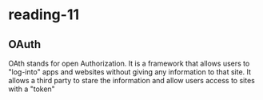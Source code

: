 # reading-11

## OAuth

OAth stands for open Authorization. It is a framework that allows users to "log-into" apps and websites without giving any information to that site. It allows a third party to stare the information and allow users access to sites with a "token"
